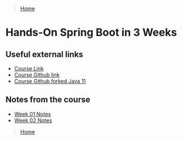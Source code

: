 >[Home](../README.md)


# Hands-On Spring Boot in 3 Weeks

## Useful external links
- [Course Link](https://learning.oreilly.com/live-events/hands-on-spring-boot-in-3-weeks/0636920061597/0636920068818/)
- [Course Github link ](https://github.com/andyolsen/spring-boot-in-3-weeks)
- [Course Github forked Java 11](https://github.com/rumq/spring-boot-in-3-weeks)

## Notes from the course

* [Week 01 Notes](Week01Notes.md)
* [Week 02  Notes](Week02Notes.md)



>[Home](../README.md)
